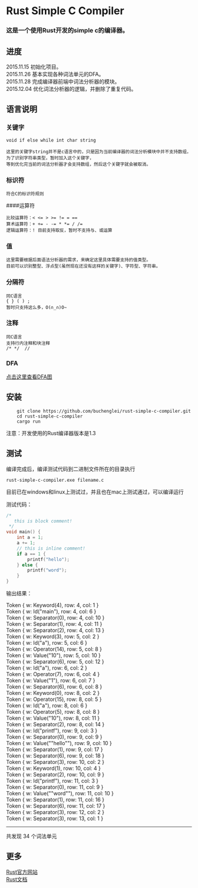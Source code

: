 # Rust Simple C Compiler

### 这是一个使用Rust开发的simple c的编译器。

## 进度
2015.11.15 初始化项目。<br>
2015.11.26 基本实现各种词法单元的DFA。<br>
2015.11.28 完成编译器前端中词法分析器的模块。<br>
2015.12.04 优化词法分析器的逻辑，并删除了重复代码。 <br>

## 语言说明
### 关键字
	
	void if else while int char string
	
	这里的关键字string并不是c语言中的，只是因为当前编译器的词法分析模块中并不支持数组，为了识别字符串类型，暂时加入这个关键字，
	等到优化完当前的词法分析器才会支持数组，然后这个关键字就会被取消。
	
### 标识符

	符合C的标识符规则

####运算符

	比较运算符：< <= > >= != = == 
	算术运算符：+ += - -= * *= / /=
	逻辑运算符：! 目前支持取反，暂时不支持与、或运算
	
### 值

	这里需要根据后面语法分析器的需求，来确定这里具体需要支持的值类型。
	目前可以识别整型、浮点型(虽然现在还没有这样的关键字)、字符型、字符串。
	
### 分隔符

	同C语言
	{ } ( ) ;
	暂时只支持这么多，O(∩_∩)O~
	
### 注释
	
	同C语言
	支持行内注释和块注释
	/* */  //
	
### DFA
[点击这里查看DFA图](https://www.processon.com/view/link/56c719c4e4b0f0c4286640c8)

## 安装

```
	git clone https://github.com/buchenglei/rust-simple-c-compiler.git
	cd rust-simple-c-compiler
	cargo run
```
注意：开发使用的Rust编译器版本是1.3

## 测试
编译完成后，编译测试代码到二进制文件所在的目录执行

	rust-simple-c-compiler.exe filename.c
	
目前已在windows和linux上测试过，并且也在mac上测试通过，可以编译运行

测试代码：

```C
/*
   this is block comment!
 */
void main() {
	int a = 1;
	a += 1;
	// this is inline comment!
	if a == 1 {
		printf("hello");
	} else {
		printf("word");
	}
}
```

输出结果：

Token { w: Keyword(4), row: 4, col: 1 } <br>
Token { w: Id("main"), row: 4, col: 6 }<br>
Token { w: Separator(0), row: 4, col: 10 }<br>
Token { w: Separator(1), row: 4, col: 11 }<br>
Token { w: Separator(2), row: 4, col: 13 }<br>
Token { w: Keyword(3), row: 5, col: 2 }<br>
Token { w: Id("a"), row: 5, col: 6 }<br>
Token { w: Operator(14), row: 5, col: 8 }<br>
Token { w: Value("10"), row: 5, col: 10 }<br>
Token { w: Separator(6), row: 5, col: 12 }<br>
Token { w: Id("a"), row: 6, col: 2 }<br>
Token { w: Operator(7), row: 6, col: 4 }<br>
Token { w: Value("1"), row: 6, col: 7 }<br>
Token { w: Separator(6), row: 6, col: 8 }<br>
Token { w: Keyword(0), row: 8, col: 2 }<br>
Token { w: Operator(15), row: 8, col: 5 }<br>
Token { w: Id("a"), row: 8, col: 6 }<br>
Token { w: Operator(5), row: 8, col: 8 }<br>
Token { w: Value("10"), row: 8, col: 11 }<br>
Token { w: Separator(2), row: 8, col: 14 }<br>
Token { w: Id("printf"), row: 9, col: 3 }<br>
Token { w: Separator(0), row: 9, col: 9 }<br>
Token { w: Value("\"hello\""), row: 9, col: 10 }<br>
Token { w: Separator(1), row: 9, col: 17 }<br>
Token { w: Separator(6), row: 9, col: 18 }<br>
Token { w: Separator(3), row: 10, col: 2 }<br>
Token { w: Keyword(1), row: 10, col: 4 }<br>
Token { w: Separator(2), row: 10, col: 9 }<br>
Token { w: Id("printf"), row: 11, col: 3 }<br>
Token { w: Separator(0), row: 11, col: 9 }<br>
Token { w: Value("\"word\""), row: 11, col: 10 }<br>
Token { w: Separator(1), row: 11, col: 16 }<br>
Token { w: Separator(6), row: 11, col: 17 }<br>
Token { w: Separator(3), row: 12, col: 2 }<br>
Token { w: Separator(3), row: 13, col: 1 }<br>

-----
共发现 34 个词法单元

## 更多
[Rust官方网站](https://www.rust-lang.org/)<br>
[Rust文档](https://doc.rust-lang.org/)
